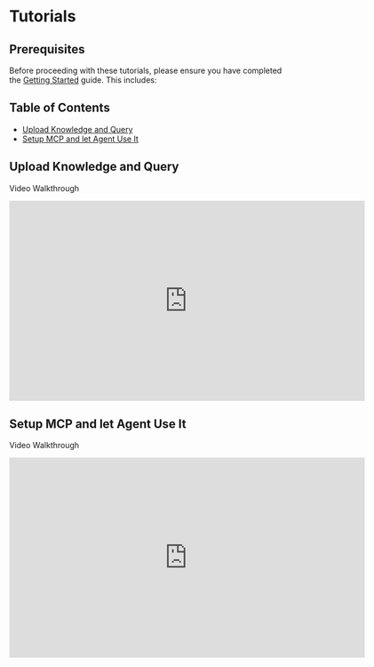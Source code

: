 <!-- no Emoji -->

# Tutorials

## Prerequisites

Before proceeding with these tutorials, please ensure you have completed the [Getting Started](getting-started.md) guide. This includes:

## Table of Contents

- [Upload Knowledge and Query](#upload-knowledge-and-query)
- [Setup MCP and let Agent Use It](#setup-mcp-and-let-agent-use-it)

## Upload Knowledge and Query

Video Walkthrough

<div align="center">
  <iframe src="https://drive.google.com/file/d/1SBR2LU-tZTYVYH7T8VgHqIitY_D2FzEn/preview" 
          width="640" 
          height="360" 
          frameborder="0" 
          allowfullscreen="true">
  </iframe>
</div>

## Setup MCP and let Agent Use It

Video Walkthrough

<div align="center">
  <iframe src="https://drive.google.com/file/d/1O6PCKASA6rcr4iE-YdzYZ2FjyduKDp6T/preview" 
          width="640" 
          height="360" 
          frameborder="0" 
          allowfullscreen="true">
  </iframe>
</div>
